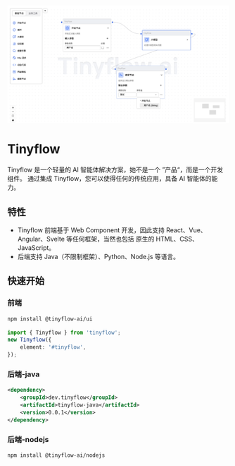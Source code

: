 ![](./docs/asserts/images/screenshot.png)
# Tinyflow
Tinyflow 是一个轻量的 AI 智能体解决方案，她不是一个 ”产品“，而是一个开发组件。
通过集成 Tinyflow，您可以使得任何的传统应用，具备 AI 智能体的能力。

## 特性

- Tinyflow 前端基于 Web Component 开发，因此支持 React、Vue、Angular、Svelte 等任何框架，当然也包括
原生的 HTML、CSS、JavaScript。
- 后端支持 Java（不限制框架）、Python、Node.js 等语言。


## 快速开始

### 前端 

```bash
npm install @tinyflow-ai/ui
```

```ts
import { Tinyflow } from 'tinyflow';
new Tinyflow({
    element: '#tinyflow',
});
```

### 后端-java

```xml
<dependency>
    <groupId>dev.tinyflow</groupId>
    <artifactId>tinyflow-java</artifactId>
    <version>0.0.1</version>
</dependency>
```

### 后端-nodejs
```bash
npm install @tinyflow-ai/nodejs
```
